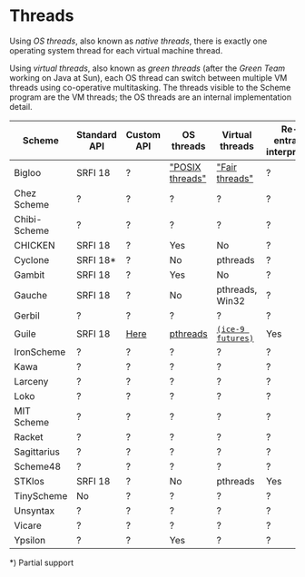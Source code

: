 # Threads

Using _OS threads_, also known as _native threads_, there is exactly
one operating system thread for each virtual machine thread.

Using _virtual threads_, also known as _green threads_ (after the
_Green Team_ working on Java at Sun), each OS thread can switch
between multiple VM threads using co-operative multitasking. The
threads visible to the Scheme program are the VM threads; the OS
threads are an internal implementation detail.

|Scheme|Standard API|Custom API|OS threads|Virtual threads|Re-entrant interpreter
|------|------------|----------|----------|---------------|----------------------
|Bigloo|SRFI 18|?|["POSIX threads"][bigloo-pthread]|["Fair threads"][bigloo-fthread]|?
|Chez Scheme|?|?|?|?|?
|Chibi-Scheme|?|?|?|?|?
|CHICKEN|SRFI 18|?|Yes|No|?|?|?
|Cyclone|SRFI 18*|?|No|pthreads|?|?|?
|Gambit|SRFI 18|?|Yes|No|?|?|?
|Gauche|SRFI 18|?|No|pthreads, Win32|?|?|?
|Gerbil|?|?|?|?|?
|Guile|SRFI 18|[Here][guile-custom]|[pthreads][guile-pthreads]|[`(ice-9 futures)`][guile-futures]|Yes
|IronScheme|?|?|?|?|?
|Kawa|?|?|?|?|?
|Larceny|?|?|?|?|?
|Loko|?|?|?|?|?
|MIT Scheme|?|?|?|?|?
|Racket|?|?|?|?|?
|Sagittarius|?|?|?|?|?
|Scheme48|?|?|?|?|?
|STKlos|SRFI 18|?|No|pthreads|Yes
|TinyScheme|No|?|?|?|?|Yes
|Unsyntax|?|?|?|?|?
|Vicare|?|?|?|?|?
|Ypsilon|?|?|Yes|?|?

*) Partial support

[bigloo-fthread]: https://www-sop.inria.fr/mimosa/fp/Bigloo/manual-chapter16.html#Fair%20Threads
[bigloo-pthread]: [https://www-sop.inria.fr/mimosa/fp/Bigloo/manual-chapter16.html#Posix%20Threads]

[guile-pthreads]: https://www.gnu.org/software/guile/manual/html_node/Scheduling.html
[guile-custom]: https://www.gnu.org/software/guile/manual/html_node/Threads.html
[guile-futures]: https://www.gnu.org/software/guile/manual/html_node/Futures.html

